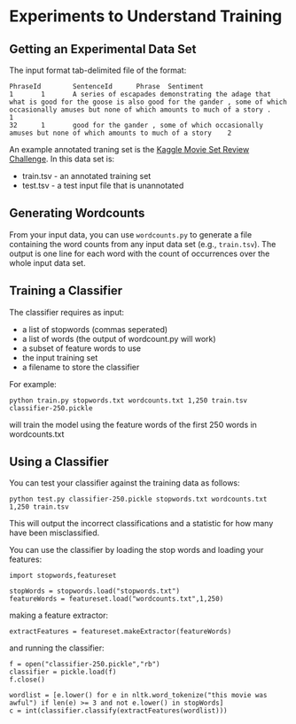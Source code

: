 # Experiments to Understand Training #

## Getting an Experimental Data Set ##

The input format tab-delimited file of the format:

    PhraseId        SentenceId      Phrase  Sentiment
    1       1       A series of escapades demonstrating the adage that what is good for the goose is also good for the gander , some of which occasionally amuses but none of which amounts to much of a story .    1
    32      1       good for the gander , some of which occasionally amuses but none of which amounts to much of a story    2

An example annotated traning set is the [Kaggle Movie Set Review Challenge](https://www.kaggle.com/c/sentiment-analysis-on-movie-reviews).  In this data set is:

  * train.tsv - an annotated training set
  * test.tsv - a test input file that is unannotated
  
## Generating Wordcounts ##

From your input data, you can use `wordcounts.py` to generate a file containing the word counts from any input data set (e.g., `train.tsv`).  The output is
one line for each word with the count of occurrences over the whole input data set.

## Training a Classifier ##

The classifier requires as input:

  * a list of stopwords (commas seperated)
  * a list of words (the output of wordcount.py will work)
  * a subset of feature words to use
  * the input training set
  * a filename to store the classifier
  
For example:

    python train.py stopwords.txt wordcounts.txt 1,250 train.tsv classifier-250.pickle
   
will train the model using the feature words of the first 250 words in wordcounts.txt

## Using a Classifier ##

You can test your classifier against the training data as follows:

    python test.py classifier-250.pickle stopwords.txt wordcounts.txt 1,250 train.tsv
   
This will output the incorrect classifications and a statistic for how many have been misclassified.

You can use the classifier by loading the stop words and loading your features:

    import stopwords,featureset
    
    stopWords = stopwords.load("stopwords.txt")
    featureWords = featureset.load("wordcounts.txt",1,250)

making a feature extractor:

    extractFeatures = featureset.makeExtractor(featureWords)
    
and running the classifier:

    f = open("classifier-250.pickle","rb")
    classifier = pickle.load(f)
    f.close()

    wordlist = [e.lower() for e in nltk.word_tokenize("this movie was awful") if len(e) >= 3 and not e.lower() in stopWords]
    c = int(classifier.classify(extractFeatures(wordlist)))

